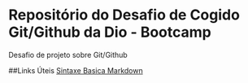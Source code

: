 # Repositório do Desafio de Cogido Git/Github da Dio - Bootcamp 
Desafio de projeto sobre Git/Github

##Links Úteis
[Sintaxe Basica Markdown](https://www.markdownguide.org/basic-syntax/)

